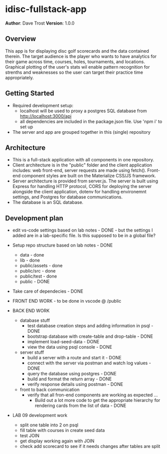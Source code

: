 # idisc-fullstack-app

**Author**: Dave Trost
**Version**: 1.0.0

## Overview

This app is for displaying disc golf scorecards and the data contained therein. The target audience is the player who wants to have analytics for their game across time, courses, holes, tournaments, and locations. Graphical plotting of the user's stats wil enable pattern recognition for strenths and weaknesses so the user can target their practice time appropriately.

## Getting Started
<!-- What are the steps that a user must take in order to build this app on their own machine and get it running? -->
- Required development setup:
  - localhost will be used to proxy a postgres SQL database from <http://localhost:3000/api>
  - all dependencies are included in the package.json file. Use 'npm i' to set up
- The server and app are grouped together in this (single) repository

## Architecture

- This is a full-stack application with all components in one repository.
- Client architecture is in the "public" folder and the client application includes: web front-end, server requests are made using fetch(). Front-end component styles are built on the Materialize CSS/JS framework.
- Server architecture is provided from server.js. The server is built using Express for handling HTTP protocol, CORS for deploying the server alongside the client application, dotenv for handling environemnt settings, and Postgres for database communications.
- The database is an SQL database.

## Development plan

- edit vs-code settings based on lab notes - DONE - but the settings I added are in a lab-specific file. Is this supposed to be in a global file?
- Setup repo structure based on lab notes - DONE
  - data - done
  - lib - done
  - public/assets - done
  - public/src - done
  - public/test - done
  - public - DONE
- Take care of dependecies - DONE
- FRONT END WORK - to be done in vscode @ /public
- BACK END WORK
  - database stuff
    - test database creation steps and adding information in psql - DONE
    - bootstrap database with create-table and drop-table - DONE
    - implement load-seed-data - DONE
    - view the data using psql console - DONE
  - server stuff
    - build a server with a route and start it - DONE
    - connect with the server via postman and watch log values - DONE
    - query the database using postgres - DONE
    - build and format the return array - DONE
    - verify response details using postman - DONE
  - front to back communication
    - verify that all fron-end components are working as expected ...
      - Build out a lot more code to get the appropriate hierarchy for rendering cards from the list of data - DONE

- LAB 09 development work
  - split one table into 2 on psql
  - fill table with courses in create seed data
  - test JOIN
  - get display working again with JOIN
  - check add scorecard to see if it needs changes after tables are split
